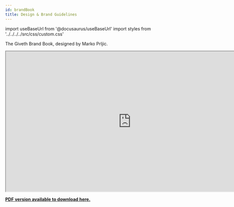 ```yaml
---
id: brandBook
title: Design & Brand Guidelines
---
```

import useBaseUrl from '@docusaurus/useBaseUrl'
import styles from '../../../../src/css/custom.css'



The Giveth Brand Book, designed by Marko Prljic.

<iframe  width="800" height="450" src="https://www.figma.com/embed?embed_host=share&url=https%3A%2F%2Fwww.figma.com%2Fproto%2FbV3f7aLHK2pIs7tlzLGVgH%2FGiveth.io-Branding%3Fpage-id%3D387%253A0%26node-id%3D387%253A1%26viewport%3D255%252C254%252C0.03944773226976395%26scaling%3Dscale-down-width" allowfullscreen></iframe>


<a href="../downloads/Giveth.io_Branding_23-May-2021-195534.pdf" download="GivethBrandBook.pdf" target="_blank" ><strong>PDF version available to download here.</strong></a>
